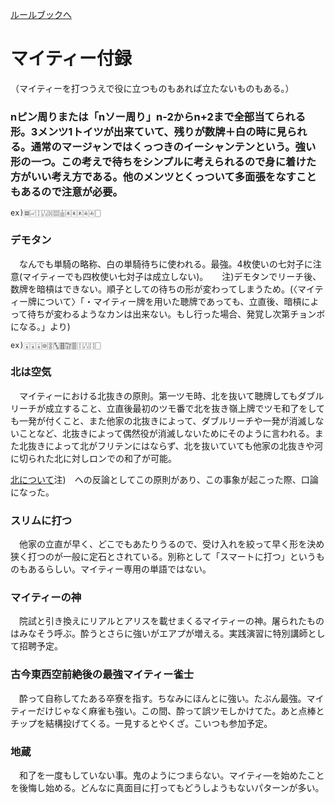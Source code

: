 [ルールブックへ](README.md)

# マイティー付録
（マイティーを打つうえで役に立つものもあれば立たないものもある。）

### nピン周りまたは「nソー周り」n-2からn+2まで全部当てられる形。3メンツ1トイツが出来ていて、残りが数牌＋白の時に見られる。通常のマージャンではくっつきのイーシャンテンという。強い形の一つ。この考えで待ちをシンプルに考えられるので身に着けた方がいい考え方である。他のメンツとくっついて多面張をなすこともあるので注意が必要。
```
ex)🀜🀐🀑🀒🀔🀕🀖🀀🀀🀀🀁🀁🀆
```
### デモタン
　なんでも単騎の略称、白の単騎待ちに使われる。最強。4枚使いの七対子に注意(マイティーでも四枚使い七対子は成立しない)。
　
注)デモタンでリーチ後、数牌を暗槓はできない。順子としての待ちの形が変わってしまうため。(〈マイティー牌について〉「・マイティー牌を用いた聴牌であっても、立直後、暗槓によって待ちが変わるようなカンは出来ない。もし行った場合、発覚し次第チョンボになる。」より)
```
ex)🀇🀇🀇🀙🀚🀛🀞🀟🀠🀑🀒🀓🀆
```
### 北は空気
　マイティーにおける北抜きの原則。第一ツモ時、北を抜いて聴牌してもダブルリーチが成立すること、立直後最初のツモ番で北を抜き嶺上牌でツモ和了をしても一発が付くこと、また他家の北抜きによって、ダブルリーチや一発が消滅しないことなど、北抜きによって偶然役が消滅しないためにそのように言われる。また北抜きによって北がフリテンにはならず、北を抜いていても他家の北抜きや河に切られた北に対しロンでの和了が可能。

[北について](README.md#北)注)　への反論としてこの原則があり、この事象が起こった際、口論になった。

### スリムに打つ
　他家の立直が早く、どこでもあたりうるので、受け入れを絞って早く形を決め狭く打つのが一般に定石とされている。別称として「スマートに打つ」というものもあるらしい。マイティー専用の単語ではない。

### マイティーの神
　院試と引き換えにリアルとアリスを載せまくるマイティーの神。屠られたものはみなそう呼ぶ。酔うとさらに強いがエアプが増える。実践演習に特別講師として招聘予定。

### 古今東西空前絶後の最強マイティー雀士
　酔って自称してたある卒寮を指す。ちなみにほんとに強い。たぶん最強。マイティーだけじゃなく麻雀も強い。この間、酔って誤ツモしかけてた。あと点棒とチップを結構投げてくる。一見するとやくざ。こいつも参加予定。

### 地蔵
　和了を一度もしていない事。鬼のようにつまらない。マイティ―を始めたことを後悔し始める。どんなに真面目に打ってもどうしようもないパターンが多い。
